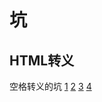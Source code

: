 # 坑
## HTML转义
空格转义的坑
[1](http://stackoverflow.com/questions/5237989/nonbreaking-space)
[2](http://stackoverflow.com/questions/10474124/replacing-spaces-with-nbsp)
[3](http://www.cnblogs.com/ecalf/archive/2012/09/04/unicode.html)
[4](http://blog.csdn.net/caiyiii/article/details/10474693)
